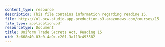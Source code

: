 ```yaml
---
content_type: resource
description: This file contains information regarding reading 15.
file: https://ol-ocw-studio-app-production.s3.amazonaws.com/courses/15-628j-patents-copyrights-and-the-law-of-intellectual-property-spring-2013/3e668e4003c04a9ec2013a113c493582_MIT15_628JS13_read15.pdf
file_type: application/pdf
resourcetype: Document
title: Uniform Trade Secrets Act, Reading 15
uid: 3e668e40-03c0-4a9e-c201-3a113c493582
---
```

